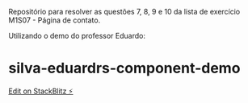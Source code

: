 Repositório para resolver as questões 7, 8, 9 e 10 da lista de exercício M1S07 - Página de contato.

Utilizando o demo do professor Eduardo:

# silva-eduardrs-component-demo

[Edit on StackBlitz ⚡️](https://stackblitz.com/edit/silva-eduardrs-component-demo)